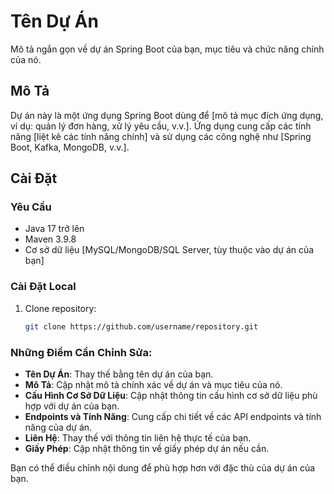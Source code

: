 # Tên Dự Án

Mô tả ngắn gọn về dự án Spring Boot của bạn, mục tiêu và chức năng chính của nó.

## Mô Tả

Dự án này là một ứng dụng Spring Boot dùng để [mô tả mục đích ứng dụng, ví dụ: quản lý đơn hàng, xử lý yêu cầu, v.v.]. Ứng dụng cung cấp các tính năng [liệt kê các tính năng chính] và sử dụng các công nghệ như [Spring Boot, Kafka, MongoDB, v.v.].

## Cài Đặt

### Yêu Cầu

- Java 17 trở lên
- Maven 3.9.8
- Cơ sở dữ liệu [MySQL/MongoDB/SQL Server, tùy thuộc vào dự án của bạn]

### Cài Đặt Local

1. Clone repository:
   ```bash
   git clone https://github.com/username/repository.git

### Những Điểm Cần Chỉnh Sửa:

- **Tên Dự Án**: Thay thế bằng tên dự án của bạn.
- **Mô Tả**: Cập nhật mô tả chính xác về dự án và mục tiêu của nó.
- **Cấu Hình Cơ Sở Dữ Liệu**: Cập nhật thông tin cấu hình cơ sở dữ liệu phù hợp với dự án của bạn.
- **Endpoints và Tính Năng**: Cung cấp chi tiết về các API endpoints và tính năng của dự án.
- **Liên Hệ**: Thay thế với thông tin liên hệ thực tế của bạn.
- **Giấy Phép**: Cập nhật thông tin về giấy phép dự án nếu cần.

Bạn có thể điều chỉnh nội dung để phù hợp hơn với đặc thù của dự án của bạn.
